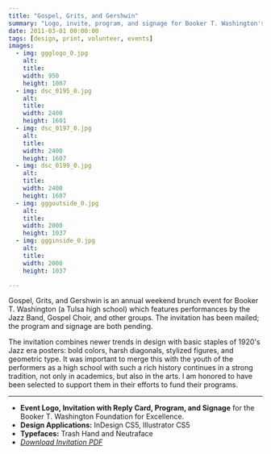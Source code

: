 ```yaml
---
title: "Gospel, Grits, and Gershwin"
summary: "Logo, invite, program, and signage for Booker T. Washington's Gospel, Grits, and Gershwin 2011."
date: 2011-03-01 00:00:00
tags: [design, print, volunteer, events]
images:
  - img: ggglogo_0.jpg
    alt:
    title:
    width: 950
    height: 1007
  - img: dsc_0195_0.jpg
    alt:
    title:
    width: 2400
    height: 1601
  - img: dsc_0197_0.jpg
    alt:
    title:
    width: 2400
    height: 1607
  - img: dsc_0199_0.jpg
    alt:
    title:
    width: 2400
    height: 1607
  - img: gggoutside_0.jpg
    alt:
    title:
    width: 2000
    height: 1037
  - img: ggginside_0.jpg
    alt:
    title:
    width: 2000
    height: 1037

---
```


<p>Gospel, Grits, and Gershwin is an annual weekend brunch event for Booker T. Washington (a Tulsa high school) which features performances by the Jazz Band, Gospel Choir, and other groups. The invitation has been mailed; the program and signage are both pending.</p><p>The invitation combines newer trends in design with basic staples of 1920's Jazz era posters: bold colors, harsh diagonals, stylized figures, and geometric type. It was important to merge this with the youth of the performers as a high school with such a rich history continues in a strong tradition, not only in academics, but also in the arts. I am honored to have been selected to support them in their efforts to fund their programs.</p>

---

<ul><li><strong>Event Logo, Invitation with Reply Card, Program, and Signage</strong> for the Booker T. Washington Foundation for Excellence.</li><li><strong>Design Applications:</strong> InDesign CS5, Illustrator CS5</li><li><strong>Typefaces:</strong> Trash Hand and Neutraface</li><li><em><a title="GGG Invite" href="/assets/pdf/tu-ggg-invite.pdf">Download Invitation PDF</a></em></li></ul>
